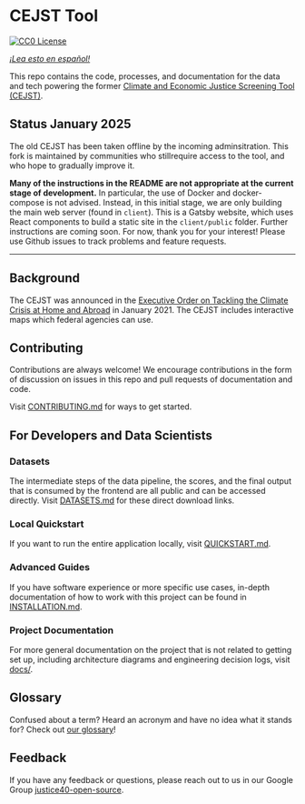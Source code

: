 # CEJST Tool

[![CC0 License](https://img.shields.io/badge/license-CCO--1.0-brightgreen)](https://github.com/DOI-DO/j40-cejst-2/blob/main/LICENSE.md)

_[¡Lea esto en español!](README-es.md)_

This repo contains the code, processes, and documentation for the data and tech powering the former [Climate and Economic Justice Screening Tool (CEJST)](https://screeningtool.geoplatform.gov).

## Status January 2025

The old CEJST has been taken offline by the incoming adminsitration. This fork is maintained by communities who stillrequire access to the tool, and who hope to gradually improve it.  

**Many of the instructions in the README are not appropriate at the current stage of development.** In particular, the use of Docker and docker-compose is not advised. Instead, in this initial stage, we are only building the main web server (found in `client`). This is a Gatsby website, which uses React components to build a static site in the `client/public` folder. Further instructions are coming soon.  For now, thank you for your interest! Please use Github issues to track problems and feature requests.  

-------------

## Background

The CEJST was announced in the [Executive Order on Tackling the Climate Crisis at Home and Abroad](https://www.federalregister.gov/documents/2021/02/01/2021-02177/tackling-the-climate-crisis-at-home-and-abroad) in January 2021. The CEJST includes interactive maps which federal agencies can use.

## Contributing

Contributions are always welcome! We encourage contributions in the form of discussion on issues in this repo and pull requests of documentation and code.

Visit [CONTRIBUTING.md](CONTRIBUTING.md) for ways to get started.

## For Developers and Data Scientists

### Datasets

The intermediate steps of the data pipeline, the scores, and the final output that is consumed by the frontend are all public and can be accessed directly. Visit [DATASETS.md](DATASETS.md) for these direct download links.

### Local Quickstart

If you want to run the entire application locally, visit [QUICKSTART.md](QUICKSTART.md).

### Advanced Guides

If you have software experience or more specific use cases, in-depth documentation of how to work with this project can be found in [INSTALLATION.md](INSTALLATION.md).

### Project Documentation

For more general documentation on the project that is not related to getting set up, including architecture diagrams and engineering decision logs, visit [docs/](docs/).

## Glossary

Confused about a term? Heard an acronym and have no idea what it stands for? Check out [our glossary](docs/glossary.md)!

## Feedback

If you have any feedback or questions, please reach out to us in our Google Group [justice40-open-source](https://groups.google.com/g/justice40-open-source).
